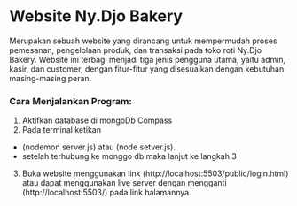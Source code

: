 # Website Ny.Djo Bakery
Merupakan sebuah website yang dirancang untuk mempermudah proses pemesanan, pengelolaan produk, dan transaksi pada toko roti Ny.Djo Bakery. 
Website ini terbagi menjadi tiga jenis pengguna utama, yaitu admin, kasir, dan customer, dengan fitur-fitur yang disesuaikan dengan kebutuhan masing-masing peran.

### Cara Menjalankan Program:
1. Aktifkan database di mongoDb Compass
2. Pada terminal ketikan
  - (nodemon server.js) atau (node setver.js).
  - setelah terhubung ke monggo db maka lanjut ke langkah 3
3. Buka website menggunakan link (http://localhost:5503/public/login.html)
   atau dapat menggunakan live server dengan mengganti (http://localhost:5503/) pada link halamannya.
